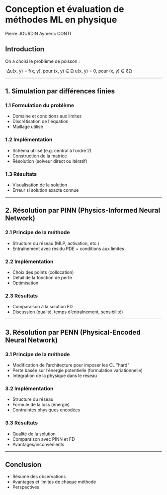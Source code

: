# Conception et évaluation de méthodes ML en physique

Pierre JOURDIN
Aymeric CONTI

## Introduction
On a choisi le problème de poisson :  

-Δu(x, y) = f(x, y),  pour (x, y) ∈ Ω
u(x, y) = 0,           pour (x, y) ∈ ∂Ω

---

## 1. Simulation par différences finies

### 1.1 Formulation du problème
- Domaine et conditions aux limites
- Discrétisation de l'équation
- Maillage utilisé

### 1.2 Implémentation
- Schéma utilisé (e.g. central à l’ordre 2)
- Construction de la matrice
- Résolution (solveur direct ou itératif)

### 1.3 Résultats
- Visualisation de la solution
- Erreur si solution exacte connue

---

## 2. Résolution par PINN (Physics-Informed Neural Network)

### 2.1 Principe de la méthode
- Structure du réseau (MLP, activation, etc.)
- Entraînement avec résidu PDE + conditions aux limites

### 2.2 Implémentation
- Choix des points (collocation)
- Détail de la fonction de perte
- Optimisation

### 2.3 Résultats
- Comparaison à la solution FD
- Discussion (qualité, temps d’entraînement, sensibilité)

---

## 3. Résolution par PENN (Physical-Encoded Neural Network)

### 3.1 Principe de la méthode
- Modification de l’architecture pour imposer les CL "hard"
- Perte basée sur l’énergie potentielle (formulation variationnelle)
- Intégration de la physique dans le réseau

### 3.2 Implémentation
- Structure du réseau
- Formule de la loss (énergie)
- Contraintes physiques encodées

### 3.3 Résultats
- Qualité de la solution
- Comparaison avec PINN et FD
- Avantages/inconvénients

---

## Conclusion
- Résumé des observations
- Avantages et limites de chaque méthode
- Perspectives
